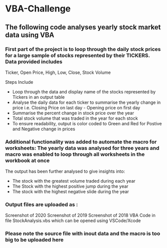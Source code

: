 # VBA-Challenge
## The following code analyses yearly stock market data using VBA 

### First part of the project is to loop through the daily stock prices for a large sample of stocks represented by their TICKERS. Data provided includes 

Ticker, Open Price, High, Low, Close, Stock Volume

Steps Include
  - Loop through the data and display name of the stocks represented by Tickers in an output table
  - Analyse the daily data for each ticker to summarise the yearly change in price i.e. Closing Price on last day - Opening price on first day 
  - Summarise the percent change in stock price over the year
  - Total stock volume that was traded in the year for each stock
  - To ensure readability, output is color coded to Green and Red for Postive and Negative change in prices 
  
### Additional functionality was added to automate the macro for worksheets: The yearly data was analysed for three years and macro was enabled to loop through all worksheets in the workbook at once
  
The output has been further analysed to give insights into: 
  - The stock with the greatest volume traded during each year
  - The Stock with the highest positive jump during the year
  - The stock with the highest negative slide during the year
  
  
### Output files are uploaded as :
  Screenshot of 2020
  Screenshot of 2019
  Screenshot of 2018
  VBA Code in file StockAnalysis.vbs which can be opened using VSCode/Xcode
  
  ### Please note the source file with inout data and the macro is too big to be uploaded here
